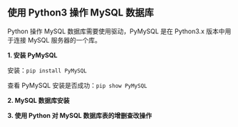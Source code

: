 ## 使用 Python3 操作 MySQL 数据库

Python 操作 MySQL 数据库需要使用驱动，PyMySQL 是在 Python3.x 版本中用于连接 MySQL 服务器的一个库。

**1. 安装 PyMySQL**

安装：`pip install PyMySQL`

查看 PyMySQL 安装是否成功：`pip show PyMySQL`

**2. MySQL 数据库安装**

**3. 使用 Python 对 MySQL 数据库表的增删查改操作**
